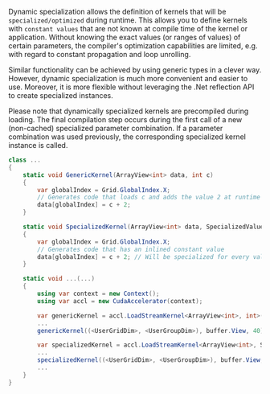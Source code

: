 Dynamic specialization allows the definition of kernels that will be `specialized/optimized` during runtime.
This allows you to define kernels with `constant values` that are not known at compile time of the kernel or application.
Without knowing the exact values (or ranges of values) of certain parameters, the compiler's optimization capabilities are limited, e.g. with regard to constant propagation and loop unrolling.

Similar functionality can be achieved by using generic types in a clever way.
However, dynamic specialization is much more convenient and easier to use.
Moreover, it is more flexible without leveraging the .Net reflection API to create specialized instances.

Please note that dynamically specialized kernels are precompiled during loading.
The final compilation step occurs during the first call of a new (non-cached) specialized parameter combination.
If a parameter combination was used previously, the corresponding specialized kernel instance is called.

```c#
class ...
{
    static void GenericKernel(ArrayView<int> data, int c)
    {
        var globalIndex = Grid.GlobalIndex.X;
        // Generates code that loads c and adds the value 2 at runtime of the kernel
        data[globalIndex] = c + 2;
    }

    static void SpecializedKernel(ArrayView<int> data, SpecializedValue<int> c)
    {
        var globalIndex = Grid.GlobalIndex.X;
        // Generates code that has an inlined constant value
        data[globalIndex] = c + 2; // Will be specialized for every value c
    }

    static void ...(...)
    {
        using var context = new Context();
        using var accl = new CudaAccelerator(context);

        var genericKernel = accl.LoadStreamKernel<ArrayView<int>, int>(GenericKernel);
        ...
        genericKernel((<UserGridDim>, <UserGroupDim>), buffer.View, 40);

        var specializedKernel = accl.LoadStreamKernel<ArrayView<int>, SpecializedValue<int>>(GenericKernel);
        ...
        specializedKernel((<UserGridDim>, <UserGroupDim>), buffer.View, SpecializedValue.New(40));
        ...
    }
}
```